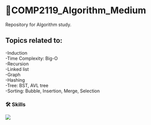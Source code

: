 # 🌌COMP2119_Algorithm_Medium

Repository for Algorithm study.

## Topics related to:

-Induction   
-Time Complexity: Big-O   
-Recursion   
-Linked list   
-Graph   
-Hashing   
-Tree: BST, AVL tree   
-Sorting: Bubble, Insertion, Merge, Selection   

### 🛠 Skills

<img src="https://img.shields.io/badge/python-3776AB?style=for-the-badge&logo=python&logoColor=white">
